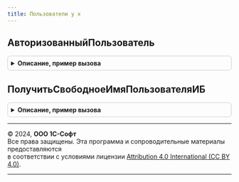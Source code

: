```yaml
---
title: Пользователи у х
---
```



## АвторизованныйПользователь
<details style="margin: 1em 0; padding: 0.5em; border: 1px solid #ccc; border-radius: 6px;">

<summary style="font-weight: bold; cursor: pointer;">Описание, пример вызова</summary>

```bsl
// Функция АвторизованныйПользователь возвращает
// текущего пользователя сеанса.
//
// Возвращаемое значение:
//  СправочникСсылка.Пользователи, СправочникСсылка.ВнешниеПользователи.
//
Функция АвторизованныйПользователь() Экспорт
```

Пример вызова
```bsl
Результат = ПользователиУХ.АвторизованныйПользователь() 
```
</details>

## ПолучитьСвободноеИмяПользователяИБ
<details style="margin: 1em 0; padding: 0.5em; border: 1px solid #ccc; border-radius: 6px;">

<summary style="font-weight: bold; cursor: pointer;">Описание, пример вызова</summary>

```bsl

// Получить свободное имя пользователя ИБ, которое не использовано
// в именах пользователей ИБ связанных, либо со справочником Пользователи,
// либо со справочником ВнешниеПользователи.
//
// Параметры:
//  ПрефиксИмени - Строка - начало имени пользователя. К нему может
//		добавляться числовой индекс. Если найти свободное имя пользователя
//		в формате ПрефиксИмени[1-999] не удалось, то будет сгененрировано
//		строковое представление уникального идентификатора.
//
// Возвращаемое значение:
//   Строка - имя пользователя ИБ, которое можно привязать к справочнику
//		Пользователи, или ВнешниеПользователи.
//
Функция ПолучитьСвободноеИмяПользователяИБ(ПрефиксИмени) Экспорт
```

Пример вызова
```bsl
Результат = ПользователиУХ.ПолучитьСвободноеИмяПользователяИБ(ПрефиксИмени) 
```
</details>

---

© 2024, **ООО 1С-Софт**  
Все права защищены. Эта программа и сопроводительные материалы предоставляются  
в соответствии с условиями лицензии [Attribution 4.0 International (CC BY 4.0)](https://creativecommons.org/licenses/by/4.0/legalcode).

---
